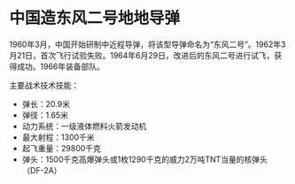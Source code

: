 # 中国造东风二号地地导弹

1960年3月，中国开始研制中近程导弹，将该型导弹命名为“东风二号”。1962年3月21日，首次飞行试验失败。1964年6月29日，改进后的东风二号进行试飞，获得成功。1966年装备部队。

主要战术技术技能：

- 弹长：20.9米
- 弹径：1.65米
- 动力系统：一级液体燃料火箭发动机
- 最大射程：1300千米
- 起飞重量：29800千克
- 弹头：1500千克高爆弹头或1枚1290千克的威力2万吨TNT当量的核弹头（DF-2A）
